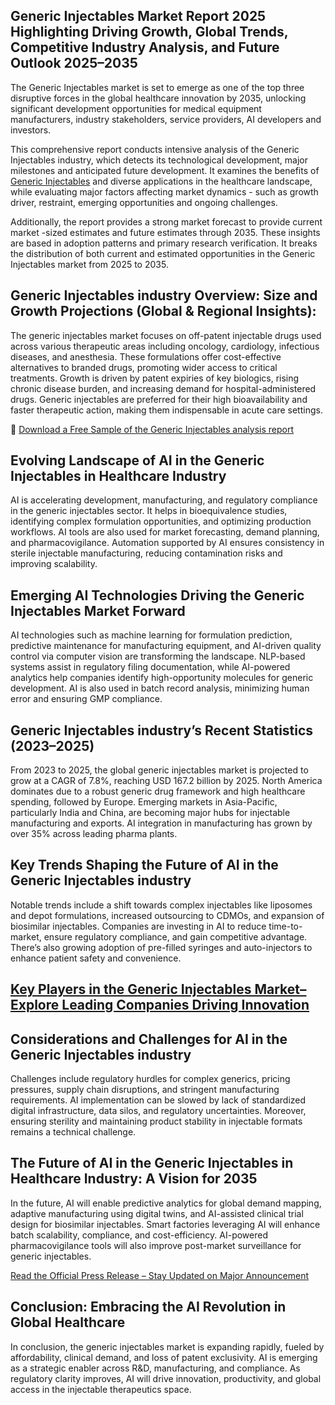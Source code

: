 ## Generic Injectables Market Report 2025 Highlighting Driving Growth, Global Trends, Competitive Industry Analysis, and Future Outlook 2025–2035

The Generic Injectables market is set to emerge as one of the top three disruptive forces in the global healthcare innovation by 2035, unlocking significant development opportunities for medical equipment manufacturers, industry stakeholders, service providers, AI developers and investors.

This comprehensive report conducts intensive analysis of the Generic Injectables industry, which detects its technological development, major milestones and anticipated future development. It examines the benefits of [Generic Injectables](https://www.marketresearchfuture.com/reports/generic-injectables-market-7512) and diverse applications in the healthcare landscape, while evaluating major factors affecting market dynamics - such as growth driver, restraint, emerging opportunities and ongoing challenges.

Additionally, the report provides a strong market forecast to provide current market -sized estimates and future estimates through 2035. These insights are based in adoption patterns and primary research verification. It breaks the distribution of both current and estimated opportunities in the Generic Injectables market from 2025 to 2035.

## Generic Injectables industry Overview: Size and Growth Projections (Global & Regional Insights):

The generic injectables market focuses on off-patent injectable drugs used across various therapeutic areas including oncology, cardiology, infectious diseases, and anesthesia. These formulations offer cost-effective alternatives to branded drugs, promoting wider access to critical treatments. Growth is driven by patent expiries of key biologics, rising chronic disease burden, and increasing demand for hospital-administered drugs. Generic injectables are preferred for their high bioavailability and faster therapeutic action, making them indispensable in acute care settings.

🎯 [Download a Free Sample of the Generic Injectables analysis report](https://www.marketresearchfuture.com/sample_request/7512)

## Evolving Landscape of AI in the Generic Injectables in Healthcare Industry

AI is accelerating development, manufacturing, and regulatory compliance in the generic injectables sector. It helps in bioequivalence studies, identifying complex formulation opportunities, and optimizing production workflows. AI tools are also used for market forecasting, demand planning, and pharmacovigilance. Automation supported by AI ensures consistency in sterile injectable manufacturing, reducing contamination risks and improving scalability.

## Emerging AI Technologies Driving the Generic Injectables Market Forward

AI technologies such as machine learning for formulation prediction, predictive maintenance for manufacturing equipment, and AI-driven quality control via computer vision are transforming the landscape. NLP-based systems assist in regulatory filing documentation, while AI-powered analytics help companies identify high-opportunity molecules for generic development. AI is also used in batch record analysis, minimizing human error and ensuring GMP compliance.

## Generic Injectables industry’s Recent Statistics (2023–2025)

From 2023 to 2025, the global generic injectables market is projected to grow at a CAGR of 7.8%, reaching USD 167.2 billion by 2025. North America dominates due to a robust generic drug framework and high healthcare spending, followed by Europe. Emerging markets in Asia-Pacific, particularly India and China, are becoming major hubs for injectable manufacturing and exports. AI integration in manufacturing has grown by over 35% across leading pharma plants.

## Key Trends Shaping the Future of AI in the Generic Injectables industry

Notable trends include a shift towards complex injectables like liposomes and depot formulations, increased outsourcing to CDMOs, and expansion of biosimilar injectables. Companies are investing in AI to reduce time-to-market, ensure regulatory compliance, and gain competitive advantage. There’s also growing adoption of pre-filled syringes and auto-injectors to enhance patient safety and convenience.

## [Key Players in the Generic Injectables Market– Explore Leading Companies Driving Innovation](https://www.marketresearchfuture.com/reports/generic-injectables-market/companies)

## Considerations and Challenges for AI in the Generic Injectables industry

Challenges include regulatory hurdles for complex generics, pricing pressures, supply chain disruptions, and stringent manufacturing requirements. AI implementation can be slowed by lack of standardized digital infrastructure, data silos, and regulatory uncertainties. Moreover, ensuring sterility and maintaining product stability in injectable formats remains a technical challenge.

## The Future of AI in the Generic Injectables in Healthcare Industry: A Vision for 2035

In the future, AI will enable predictive analytics for global demand mapping, adaptive manufacturing using digital twins, and AI-assisted clinical trial design for biosimilar injectables. Smart factories leveraging AI will enhance batch scalability, compliance, and cost-efficiency. AI-powered pharmacovigilance tools will also improve post-market surveillance for generic injectables.

[Read the Official Press Release – Stay Updated on Major Announcement](https://www.marketresearchfuture.com/press-release/generic-injectables-market)

## Conclusion: Embracing the AI Revolution in Global Healthcare

In conclusion, the generic injectables market is expanding rapidly, fueled by affordability, clinical demand, and loss of patent exclusivity. AI is emerging as a strategic enabler across R&D, manufacturing, and compliance. As regulatory clarity improves, AI will drive innovation, productivity, and global access in the injectable therapeutics space. 
